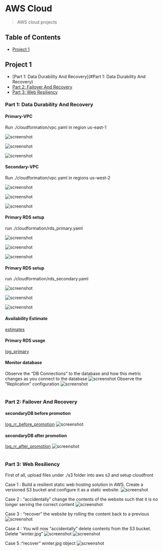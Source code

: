 # AWS Cloud
> AWS cloud projects

## Table of Contents
* [Project 1](#project-1)


## Project 1
* [Part 1: Data Durability And Recovery](#Part 1: Data Durability And Recovery)
* [Part 2: Failover And Recovery](#part-2)
* [Part 3: Web Resiliency](#part-3)

### Part 1: Data Durability And Recovery

#### Primary-VPC
Run ./cloudformation/vpc.yaml in region us-east-1

![screenshot](./screenshots/primary_Vpc.png)

![screenshot](./screenshots/primaryVPC_subnets.png)

![screenshot](./screenshots/primary_subnet_routing.png)
<br />
#### Secondary-VPC
Run ./cloudformation/vpc.yaml in regions us-west-2

![screenshot](./screenshots/secondary_Vpc.png)

![screenshot](./screenshots/secondaryVPC_subnets.png)

![screenshot](./screenshots/secondary_subnet_routing.png)
<br />
#### Primary RDS setup
run ./cloudformation/rds_primary.yaml

![screenshot](./screenshots/primaryDB_config2.png)

![screenshot](./screenshots/primaryDB_config.png)

![screenshot](./screenshots/primaryDB_subnetgroup.png)
<br />
#### Primary RDS setup
run ./cloudformation/rds_secondary.yaml

![screenshot](./screenshots/secondaryDB_config2.png)

![screenshot](./screenshots/secondaryDB_config.png)

![screenshot](./screenshots/secondaryDB_subnetgroup.png)
<br />
#### Availability Estimate
[estimates](logs/estimates.txt)
<br />
#### Primary RDS usage
[log_primary](logs/log_primary.txt)
<br />
#### Monitor database
Observe the “DB Connections” to the database and how this metric changes as you connect to the database
![screenshot](./screenshots/monitoring_connections.png)
Observe the “Replication” configuration
![screenshot](./screenshots/monitoring_replication.png)
<br />
<br />
### Part 2: Failover And Recovery

#### secondaryDB before promotion
[log_rr_before_promotion](logs/log_rr_before_promotion.txt)
![screenshot](./screenshots/rr_before_promotion.png)
<br />
#### secondaryDB after promotion
[log_rr_after_promotion](logs/log_rr_after_promotion.txt)
![screenshot](./screenshots/rr_after_promotion.png)
<br />
<br />
### Part 3: Web Resiliency
First of all, upload files under ./s3 folder into aws s3 and setup cloudfront

Case 1 : Build a resilient static web hosting solution in AWS. Create a versioned S3 bucket and configure it as a static website.
![screenshot](./screenshots/s3_original.png)
<br />

Case 2 : “accidentally” change the contents of the website such that it is no longer serving the correct content
![screenshot](./screenshots/s3_season.png)
<br />

Case 3 : “recover” the website by rolling the content back to a previous
![screenshot](./screenshots/s3_season_revert.png)
<br />

Case 4 : You will now “accidentally” delete contents from the S3 bucket. Delete “winter.jpg”
![screenshot](./screenshots/s3_delete_marker.png)
![screenshot](./screenshots/s3_deletion.png)
<br />

Case 5 :“recover” winter.jpg object
![screenshot](./screenshots/s3_delete_revert.png)

